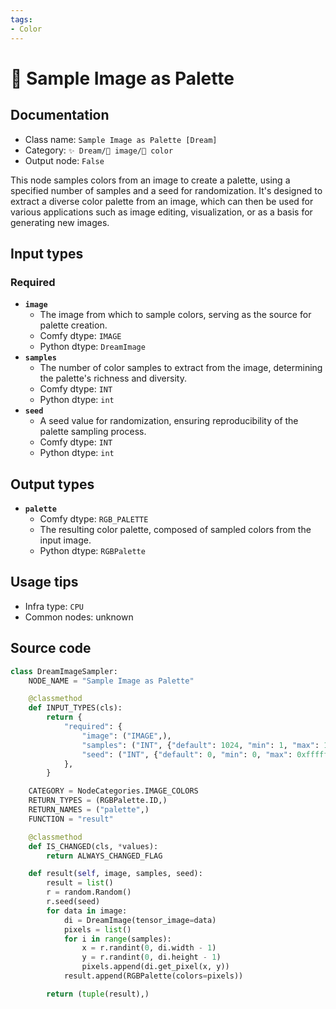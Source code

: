```yaml
---
tags:
- Color
---
```


# 🎨 Sample Image as Palette
## Documentation
- Class name: `Sample Image as Palette [Dream]`
- Category: `✨ Dream/🌄 image/🎨 color`
- Output node: `False`

This node samples colors from an image to create a palette, using a specified number of samples and a seed for randomization. It's designed to extract a diverse color palette from an image, which can then be used for various applications such as image editing, visualization, or as a basis for generating new images.
## Input types
### Required
- **`image`**
    - The image from which to sample colors, serving as the source for palette creation.
    - Comfy dtype: `IMAGE`
    - Python dtype: `DreamImage`
- **`samples`**
    - The number of color samples to extract from the image, determining the palette's richness and diversity.
    - Comfy dtype: `INT`
    - Python dtype: `int`
- **`seed`**
    - A seed value for randomization, ensuring reproducibility of the palette sampling process.
    - Comfy dtype: `INT`
    - Python dtype: `int`
## Output types
- **`palette`**
    - Comfy dtype: `RGB_PALETTE`
    - The resulting color palette, composed of sampled colors from the input image.
    - Python dtype: `RGBPalette`
## Usage tips
- Infra type: `CPU`
- Common nodes: unknown


## Source code
```python
class DreamImageSampler:
    NODE_NAME = "Sample Image as Palette"

    @classmethod
    def INPUT_TYPES(cls):
        return {
            "required": {
                "image": ("IMAGE",),
                "samples": ("INT", {"default": 1024, "min": 1, "max": 1024 * 4}),
                "seed": ("INT", {"default": 0, "min": 0, "max": 0xffffffffffffffff})
            },
        }

    CATEGORY = NodeCategories.IMAGE_COLORS
    RETURN_TYPES = (RGBPalette.ID,)
    RETURN_NAMES = ("palette",)
    FUNCTION = "result"

    @classmethod
    def IS_CHANGED(cls, *values):
        return ALWAYS_CHANGED_FLAG

    def result(self, image, samples, seed):
        result = list()
        r = random.Random()
        r.seed(seed)
        for data in image:
            di = DreamImage(tensor_image=data)
            pixels = list()
            for i in range(samples):
                x = r.randint(0, di.width - 1)
                y = r.randint(0, di.height - 1)
                pixels.append(di.get_pixel(x, y))
            result.append(RGBPalette(colors=pixels))

        return (tuple(result),)

```
